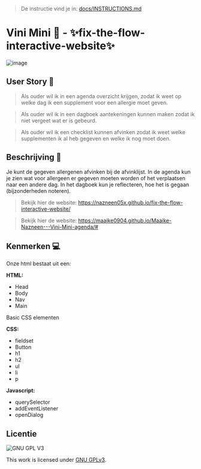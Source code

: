 > De instructie vind je in: [docs/INSTRUCTIONS.md](docs/INSTRUCTIONS.md)

# Vini Mini 🥜 - ✨fix-the-flow-interactive-website✨

![image](https://user-images.githubusercontent.com/112861261/214017585-8785b9e0-e49f-4583-a9ea-969c8eebeb62.png)




## User Story 👥
> Als ouder wil ik in een agenda overzicht krijgen, zodat ik weet op welke dag ik een supplement voor een allergie moet geven.

> Als ouder wil ik in een dagboek aantekeningen kunnen maken zodat ik niet vergeet wat er is gebeurd.

> Als ouder wil ik een checklist kunnen afvinken zodat ik weet welke supplementen ik al heb gegeven en welke ik nog moet doen.

## Beschrijving 📑
Je kunt de gegeven allergenen afvinken bij de afvinklijst. In de agenda kun je zien wat voor allergeen er gegeven moeten worden of het verplaatsen naar een andere dag. In het dagboek kun je reflecteren, hoe het is gegaan (bijzonderheden noteren).

> Bekijk hier de website: https://nazneen05x.github.io/fix-the-flow-interactive-website/

> Bekijk hier de website: https://maaike0904.github.io/Maaike-Nazneen---Vini-Mini-agenda/#

## Kenmerken 💻

Onze html bestaat uit een:

<strong>HTML:</strong>
 <ul>
 <li> Head </li>
 <li> Body  </li>
 <li> Nav  </li>
 <li> Main  </li>
 </ul>
 
 Basic CSS elementen
 
 <strong>CSS:</strong>
  <ul>
 <li> fieldset </li>
 <li> Button  </li>
 <li> h1 </li>
 <li> h2  </li>
 <li> ul </li>
 <li> li </li>
  <li> p </li>
 </ul>
 
  <strong>Javascript:</strong>
  <ul>
 <li> querySelector </li>
 <li> addEventListener  </li>
 <li> openDialog</li>
 </ul>
 





## Licentie

![GNU GPL V3](https://www.gnu.org/graphics/gplv3-127x51.png)

This work is licensed under [GNU GPLv3](./LICENSE).
